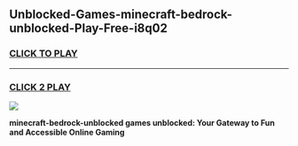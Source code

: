 
## Unblocked-Games-minecraft-bedrock-unblocked-Play-Free-i8q02
<h3>
<a href="https://premium76.site?title=minecraft-bedrock-unblocked&ref=19M">CLICK TO PLAY</a></h3>
<hr>

<h3>
<a href="https://premium76.site?title=minecraft-bedrock-unblocked&ref=19M">CLICK 2 PLAY</a>
  
</h3>

<a href="https://premium76.site?title=minecraft-bedrock-unblocked&ref=19M"><img src="https://clearcache.store/games.png"></a>


**minecraft-bedrock-unblocked games unblocked: Your Gateway to Fun and Accessible Online Gaming**
